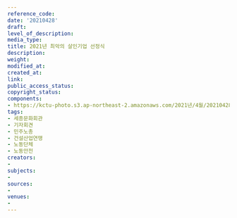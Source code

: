 ```yaml
---
reference_code: 
date: '20210428'
draft: 
level_of_description: 
media_type: 
title: 2021년 최악의 살인기업 선정식
description: 
weight: 
modified_at: 
created_at: 
link: 
public_access_status: 
copyright_status: 
components:
- https://kctu-photo.s3.ap-northeast-2.amazonaws.com/2021년/4월/20210428-2021년+최악의+살인기업+선정식_세종문화회관_기자회견_민주노총_건설산업연맹_노동단체_노동안전/_1DX2510.jpg
tags:
- 세종문화회관
- 기자회견
- 민주노총
- 건설산업연맹
- 노동단체
- 노동안전
creators:
- 
subjects:
- 
sources:
- 
venues:
- 
---
```

